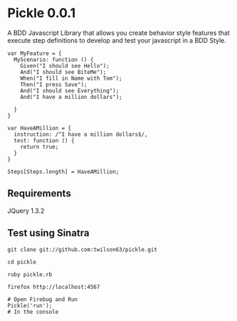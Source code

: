 # Pickle 0.0.1

A BDD Javascript Library that allows you create behavior style features that execute step definitions to develop and test your javascript in a BDD Style.

    var MyFeature = {
      MyScenario: function () {
        Given("I should see Hello");
        And("I should see BiteMe");
        When("I fill in Name with Tom");
        Then("I press Save");
        And("I should see Everything");
        And("I have a million dollars");

      }
    }

    var HaveAMillion = {
      instruction: /^I have a million dollars$/,
      test: function () {
        return true;
      }
    }

    Steps[Steps.length] = HaveAMillion;
    

## Requirements

JQuery 1.3.2

## Test using Sinatra 

    git clone git://github.com:twilson63/pickle.git
    
    cd pickle
    
    ruby pickle.rb
    
    firefox http://localhost:4567
    
    # Open Firebug and Run 
    Pickle('run');
    # In the console
    
    
    
